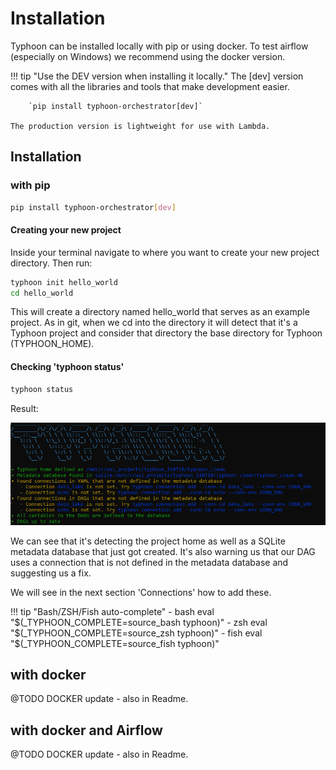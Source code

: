 # Installation
Typhoon can be installed locally with pip or using docker. To test airflow (especially on Windows) we recommend using the docker version. 

!!! tip "Use the DEV version when installing it locally."
    The [dev] version comes with all the libraries and tools that make development easier.

        `pip install typhoon-orchestrator[dev]`

    The production version is lightweight for use with Lambda.


## Installation

### with pip 

```bash
pip install typhoon-orchestrator[dev]
```

#### Creating your new project

Inside your terminal navigate to where you want to create your new project directory. Then run:

```bash 
typhoon init hello_world
cd hello_world
```

This will create a directory named hello_world that serves as an example project. As in git, when we cd into the directory it will detect that it's a Typhoon project and consider that directory the base directory for Typhoon (TYPHOON_HOME).

#### Checking 'typhoon status'


```bash
typhoon status
```

Result:

<img src="../img/Screenshot%202021-07-17%20192117.png">

We can see that it's detecting the project home as well as a SQLite metadata database that just got created. It's also warning us that our DAG uses a connection that is not defined in the metadata database and suggesting us a fix.

We will see in the next section 'Connections' how to add these. 

!!! tip "Bash/ZSH/Fish auto-complete" 
    - bash eval "$(_TYPHOON_COMPLETE=source_bash typhoon)"
    - zsh eval "$(_TYPHOON_COMPLETE=source_zsh typhoon)"
    - fish eval "$(_TYPHOON_COMPLETE=source_fish typhoon)"

## with docker

@TODO DOCKER update - also in Readme.


## with docker and Airflow

@TODO DOCKER update - also in Readme.